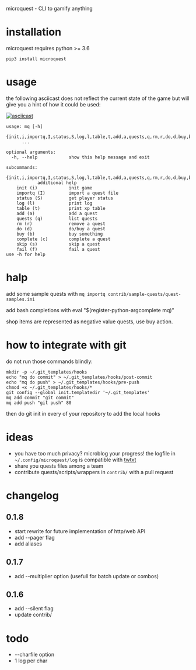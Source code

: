 microquest - CLI to gamify anything

# installation

microquest requires python >= 3.6

	pip3 install microquest

# usage

the following asciicast does not reflect the current state of the game but will give you a hint of how it could be used:

[![asciicast](https://asciinema.org/a/7yar4jllfpm9hsgn5yom6kr16.png)](https://asciinema.org/a/7yar4jllfpm9hsgn5yom6kr16)

	usage: mq [-h]
		  {init,i,importq,I,status,S,log,l,table,t,add,a,quests,q,rm,r,do,d,buy,b,complete,c,skip,s,fail,f}
		  ...

	optional arguments:
	  -h, --help            show this help message and exit

	subcommands:
	  {init,i,importq,I,status,S,log,l,table,t,add,a,quests,q,rm,r,do,d,buy,b,complete,c,skip,s,fail,f}
				additional help
	    init (i)            init game
	    importq (I)         import a quest file
	    status (S)          get player status
	    log (l)             print log
	    table (t)           print xp table
	    add (a)             add a quest
	    quests (q)          list quests
	    rm (r)              remove a quest
	    do (d)              do/buy a quest
	    buy (b)             buy something
	    complete (c)        complete a quest
	    skip (s)            skip a quest
	    fail (f)            fail a quest
	use -h for help


# halp

add some sample quests with `mq importq contrib/sample-quests/quest-samples.ini`

add bash completions with eval "$(register-python-argcomplete mq)"

shop items are represented as negative value quests, use buy action.

# how to integrate with git

do not run those commands blindly:

	mkdir -p ~/.git_templates/hooks
	echo "mq do commit" > ~/.git_templates/hooks/post-commit
	echo "mq do push" > ~/.git_templates/hooks/pre-push
	chmod +x ~/.git_templates/hooks/*
	git config --global init.templatedir '~/.git_templates'
	mq add commit "git commit"
	mq add push "git push" 80

then do git init in every of your repository to add the local hooks

# ideas

* you have too much privacy? microblog your progress! the logfile in `~/.config/microquest/log` is compatible with [twtxt](https://github.com/buckket/twtxt)
* share you quests files among a team
* contribute quests/scripts/wrappers in `contrib/` with a pull request

# changelog

## 0.1.8

* start rewrite for future implementation of http/web API
* add --pager flag
* add aliases

## 0.1.7

* add --multiplier option (usefull for batch update or combos)

## 0.1.6

* add --silent flag
* update contrib/

	
# todo

* --charfile option
* 1 log per char
